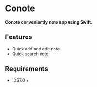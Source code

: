 # Conote

#### Conote conveniently note app using Swift.


## Features

* Quick add and edit note
* Quick search note 


## Requirements

* iOS7.0 +

